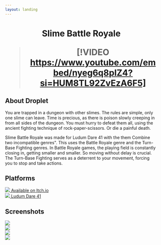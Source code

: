 ```yaml
---
layout: landing
---
```


<h1 align="center">

Slime Battle Royale

> [!VIDEO https://www.youtube.com/embed/nyeg6q8pIZ4?si=HUM8TL92ZvEzA6F5]

</h1>

## About Droplet
You are trapped in a dungeon with other slimes. The rules are simple, only one slime can leave. Time is precious, as there is poison slowly creeping in from all sides of the dungeon. You must hurry to defeat them all, using the ancient fighting technique of rock-paper-scissors. Or die a painful death.

Slime Battle Royale was made for Ludum Dare 41 with the them Combine two incompatible genres". This uses the Battle Royale genre and the Turn-Base Fighting genres. In Battle Royale games, the playing field is constantly closing in, getting smaller and smaller. So moving without delay is crucial. The Turn-Base Fighting serves as a deterrent to your movement, forcing you to stop and take actions.

## Platforms

<div class="row">
    <div class="col-12 col-md-4">
        <a class="platform-button button-itch" href="https://manbeardgames.itch.io/slime-battle-royale" target="_blank">
            <img src="/images/platforms/itch.png" class="platform-image"/>
            <span class="platform-label">Available on Itch.io</span>
        </a>
    </div>
        <div class="col-12 col-md-4">
        <a class="platform-button button-ludum" href="https://ldjam.com/events/ludum-dare/41/slime-battle-royale" target="_blank">
            <img src="/images/platforms/ludum.png" class="platform-image"/>
            <span class="platform-label">Ludum Dare 41</span>
        </a>
    </div>
</div>

## Screenshots

<div class="row">
    <div class="col-12 col-md-4">
        <img src="/images/games/slime-battle-royale/screenshot_01.png" />
    </div>
    <div class="col-12 col-md-4">
        <img src="/images/games/slime-battle-royale/screenshot_02.png" />
    </div>
    <div class="col-12 col-md-4">
        <img src="/images/games/slime-battle-royale/screenshot_03.png" />
    </div>
    <div class="col-12 col-md-4">
        <img src="/images/games/slime-battle-royale/screenshot_04.png" />
    </div>
</div>